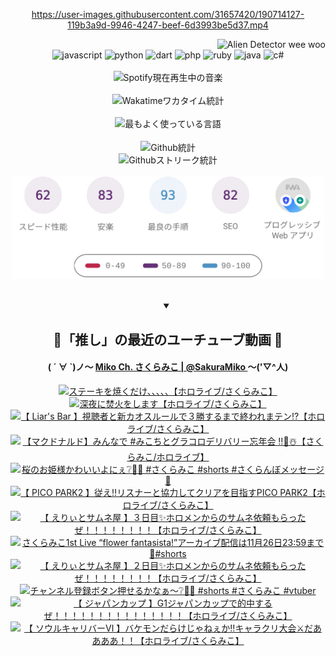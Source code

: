 <!-- START: HERO IMAGE GIF ////////// ////////// ////////// -->
<!-- <img src="@/../assets/img/gaming/ghost-of-tsushima.gif" width="100%"  alt="nellyXinwei's Hero Gif Image"/> -->
<!-- END: HERO IMAGE GIF ////////// ////////// ////////// -->

<div align="center" >  
  
<!-- START:ワンピース 第1015話「ルフィはRED ROCを使う」 -->
<https://user-images.githubusercontent.com/31657420/190714127-119b3a9d-9946-4247-beef-6d3993be5d37.mp4>
<!-- END:ワンピース 第1015話「ルフィはRED ROCを使う」 -->

<!-- START:VISITOR COUNTER -->
<div width="100%" align="right">
<img src="https://komarev.com/ghpvc/?username=nellyXinwei&label=🛸&color=grey&style=for-the-badge&labelcolor=ffffff" alt="Alien Detector wee woo"/>
</div>
<!-- END:VISITOR COUNTER -->

<!-- START: PROGRAMMING LANGUAGES -->
<!-- 色彩 Color Scheme:
#961E3A, #8A0D42, #5A0640, #4F265E, #2B355A, #3E759B, #CC4246,
#BB2649, #AD1052, #700750, #633075, #364270, #4E92C2, #FF5357
Sauce: https://www.webcreatorbox.com/inspiration/pantone-2023
-->

<img src="https://img.shields.io/badge/javascript%20-%23BB2649.svg?&style=for-the-badge&logo=javascript&logoColor=white&labelColor=961E3A" alt="javascript"/>
<img src="https://img.shields.io/badge/python%20-%23AD1052.svg?&style=for-the-badge&logo=python&logoColor=white&labelColor=8A0D42" alt="python" />
<img src="https://img.shields.io/badge/dart%20-%23700750.svg?&style=for-the-badge&logo=dart&logoColor=white&labelColor=5A0640" alt="dart"/>
<img src="https://img.shields.io/badge/php%20-%23633075.svg?&style=for-the-badge&logo=php&logoColor=white&labelColor=4F265E" alt="php"/>
<img src="https://img.shields.io/badge/ruby%20-%23364270.svg?&style=for-the-badge&logo=ruby&logoColor=white&labelColor=2B355A" alt="ruby"/>
<img src="https://img.shields.io/badge/java%20-%234E92C2.svg?&style=for-the-badge&logo=openjdk&logoColor=white&labelColor=3E759B" alt="java"/>
<img src="https://img.shields.io/badge/c%23-%23FF5357.svg?style=for-the-badge&logo=c-sharp&logoColor=white&labelColor=CC4246" alt="c#"/>  
<!-- END: PROGRAMMING LANGUAGES -->

<br>
<br>

<!-- START: MUSIC STATUS -->
  <!-- <a href="https://newojima-gsrs-20220114.vercel.app/api/now-playing?open">
    <img src="https://newojima-gsrs-20220114.vercel.app/api/now-playing" alt="Spotify現在再生中の音楽">
  </a> -->
  <img src="https://newojima-grss-20230114.vercel.app/api/spotify?border_color=transparent" alt="Spotify現在再生中の音楽" width="280px">
<!-- END: MUSIC STATUS -->

<br>
<br>

<!-- START: GITHUB STATUS -->
<!-- 色彩 Color Scheme:  #BB2649, #AD1052, #700750, #633075 -->
<img align="center" src="https://newojima-grs-20230109.vercel.app/api/wakatime?username=newojima&layout=compact&langs_count=10&locale=ja&hide_title=false&title_color=fff&hide_border=true&text_color=fff&bg_color=BB2649,BB2649,633075,633075&hide=other,css,html,bash,xml,git%20config,makefile,properties,yaml,markdown,text,json,jsx" alt="Wakatimeワカタイム統計" width="500px"/>

<br>
<br>

<!-- 色彩 Color Scheme:  #633075, #364270, #4E92C2 -->
  <img align="center" src="https://newojima-grs-20230109.vercel.app/api/top-langs?username=newojima&layout=compact&text_color=fff&icon_color=fff&hide_border=true&&locale=ja&hide_title=false&title_color=fff&include_all_commits=true&card_width=445&langs_count=11&hide=c%23,powershell,shaderlab,hlsl,makefile,jupyter%20notebook,python,html,css,shell,batchfile,less,liquid,hack,scss&bg_color=4F265E,633075,4E92C2" alt="最もよく使っている言語" width="500px"/>

<br>
<br>

<!-- 色彩 Color Scheme:  #4E92C2, #FF5357 -->
  <img align="center" src="https://newojima-grs-20230109.vercel.app/api?username=newojima&rank_icon=github&show_icons=true&&locale=ja&title_color=fff&text_color=fff&icon_color=fff&hide_border=true&hide_title=false&count_private=true&include_all_commits=true&card_width=495&disable_animations=true&bg_color=4E92C2,4E92C2,FF5357" alt="Github統計" width="500px"/>

<br>

<img align="center" src="https://streak-stats.demolab.com?user=newojima&theme=dark&hide_border=true&locale=ja&ring=BB2649&stroke=222222&background=151515&sideLabels=BB2649&currStreakLabel=ffffff&border=BB2649&fire=FF5357&currStreakNum=ffffff&sideNums=FF5357&dates=ffffff" alt="Githubストリーク統計" width="500px"/>

<br>
<br>

  <img align="center" width="500px" src="@/../assets/img/page-insights.svg" alt="Githubページの洞察"/>
  
</div>
<!-- END: GITHUB STATUS -->

<br>
<br>

<div align="center">
<details open>
  <summary>

  </summary>

  <h2 align="center">🌸「推し」の最近のユーチューブ動画 🌸</h2>
  <h4>
  ( ´ ∀ `)ノ～ 
  <a href="https://www.youtube.com/@SakuraMiko">Miko Ch. さくらみこ | @SakuraMiko
  </a>
   ～('▽^人)
  </h4>

  <!-- BEGIN YOUTUBE-CARDS -->
<a href="https://www.youtube.com/watch?v=oyb9UCylWQI"><img src="https://ytcards.demolab.com/?id=oyb9UCylWQI&title=%E3%82%B9%E3%83%86%E3%83%BC%E3%82%AD%E3%82%92%E7%84%BC%E3%81%8F%E3%81%A0%E3%81%91%E3%80%81%E3%80%81%E3%80%81%E3%80%81%E3%80%81%E3%80%90%E3%83%9B%E3%83%AD%E3%83%A9%E3%82%A4%E3%83%96%2F%E3%81%95%E3%81%8F%E3%82%89%E3%81%BF%E3%81%93%E3%80%91&lang=ja&timestamp=1733232404&background_color=%230d1117&title_color=%23ffffff&stats_color=%23dedede&max_title_lines=1&width=187&border_radius=5&duration=8039" alt="ステーキを焼くだけ、、、、、【ホロライブ/さくらみこ】" title="ステーキを焼くだけ、、、、、【ホロライブ/さくらみこ】"></a>
<a href="https://www.youtube.com/watch?v=euH3bOsusCQ"><img src="https://ytcards.demolab.com/?id=euH3bOsusCQ&title=%E6%B7%B1%E5%A4%9C%E3%81%AB%E7%84%9A%E7%81%AB%E3%82%92%E3%81%97%E3%81%BE%E3%81%99%E3%80%90%E3%83%9B%E3%83%AD%E3%83%A9%E3%82%A4%E3%83%96%2F%E3%81%95%E3%81%8F%E3%82%89%E3%81%BF%E3%81%93%E3%80%91&lang=ja&timestamp=1733159368&background_color=%230d1117&title_color=%23ffffff&stats_color=%23dedede&max_title_lines=1&width=187&border_radius=5&duration=9215" alt="深夜に焚火をします【ホロライブ/さくらみこ】" title="深夜に焚火をします【ホロライブ/さくらみこ】"></a>
<a href="https://www.youtube.com/watch?v=4jxz3cLzNj8"><img src="https://ytcards.demolab.com/?id=4jxz3cLzNj8&title=%E3%80%90+Liar%27s+Bar+%E3%80%91%E8%A6%96%E8%81%B4%E8%80%85%E3%81%A8%E6%96%B0%E3%82%AB%E3%82%AA%E3%82%B9%E3%83%AB%E3%83%BC%E3%83%AB%E3%81%A7%EF%BC%93%E5%8B%9D%E3%81%99%E3%82%8B%E3%81%BE%E3%81%A7%E7%B5%82%E3%82%8F%E3%82%8C%E3%81%BE%E3%83%86%E3%83%B3%E2%81%89%E3%80%90%E3%83%9B%E3%83%AD%E3%83%A9%E3%82%A4%E3%83%96%2F%E3%81%95%E3%81%8F%E3%82%89%E3%81%BF%E3%81%93%E3%80%91&lang=ja&timestamp=1733149773&background_color=%230d1117&title_color=%23ffffff&stats_color=%23dedede&max_title_lines=1&width=187&border_radius=5&duration=4664" alt="【 Liar's Bar 】視聴者と新カオスルールで３勝するまで終われまテン⁉【ホロライブ/さくらみこ】" title="【 Liar's Bar 】視聴者と新カオスルールで３勝するまで終われまテン⁉【ホロライブ/さくらみこ】"></a>
<a href="https://www.youtube.com/watch?v=NIz8P5q28MA"><img src="https://ytcards.demolab.com/?id=NIz8P5q28MA&title=%E3%80%90%E3%83%9E%E3%82%AF%E3%83%89%E3%83%8A%E3%83%AB%E3%83%89%E3%80%91%E3%81%BF%E3%82%93%E3%81%AA%E3%81%A7+%23%E3%81%BF%E3%81%93%E3%81%A1%E3%81%A8%E3%82%B0%E3%83%A9%E3%82%B3%E3%83%AD%E3%83%87%E3%83%AA%E3%83%90%E3%83%AA%E3%83%BC%E5%BF%98%E5%B9%B4%E4%BC%9A+%E2%80%BC%EF%B8%8F%F0%9F%8D%94%E2%98%83%EF%B8%8F%E3%80%90%E3%81%95%E3%81%8F%E3%82%89%E3%81%BF%E3%81%93%2F%E3%83%9B%E3%83%AD%E3%83%A9%E3%82%A4%E3%83%96%E3%80%91&lang=ja&timestamp=1733047665&background_color=%230d1117&title_color=%23ffffff&stats_color=%23dedede&max_title_lines=1&width=187&border_radius=5&duration=3661" alt="【マクドナルド】みんなで #みこちとグラコロデリバリー忘年会 ‼️🍔☃️【さくらみこ/ホロライブ】" title="【マクドナルド】みんなで #みこちとグラコロデリバリー忘年会 ‼️🍔☃️【さくらみこ/ホロライブ】"></a>
<a href="https://www.youtube.com/watch?v=w-yHlqoHz4Y"><img src="https://ytcards.demolab.com/?id=w-yHlqoHz4Y&title=%E6%A1%9C%E3%81%AE%E3%81%8A%E5%A7%AB%E6%A7%98%E3%81%8B%E3%82%8F%E3%81%84%E3%81%84%E3%82%88%E3%81%AB%E3%81%87%E2%9D%94%F0%9F%8C%B8%F0%9F%8F%B0+%23%E3%81%95%E3%81%8F%E3%82%89%E3%81%BF%E3%81%93+%23shorts+%23%E3%81%95%E3%81%8F%E3%82%89%E3%82%93%E3%81%BC%E3%83%A1%E3%83%83%E3%82%BB%E3%83%BC%E3%82%B8+%F0%9F%8D%92&lang=ja&timestamp=1732766434&background_color=%230d1117&title_color=%23ffffff&stats_color=%23dedede&max_title_lines=1&width=187&border_radius=5&duration=23" alt="桜のお姫様かわいいよにぇ❔🌸🏰 #さくらみこ #shorts #さくらんぼメッセージ 🍒" title="桜のお姫様かわいいよにぇ❔🌸🏰 #さくらみこ #shorts #さくらんぼメッセージ 🍒"></a>
<a href="https://www.youtube.com/watch?v=84Z8oQ4FVOo"><img src="https://ytcards.demolab.com/?id=84Z8oQ4FVOo&title=%E3%80%90+PICO+PARK2+%E3%80%91%E5%BE%93%E3%81%88%E2%80%BC%E3%83%AA%E3%82%B9%E3%83%8A%E3%83%BC%E3%81%A8%E5%8D%94%E5%8A%9B%E3%81%97%E3%81%A6%E3%82%AF%E3%83%AA%E3%82%A2%E3%82%92%E7%9B%AE%E6%8C%87%E3%81%99PICO+PARK2%E3%80%90%E3%83%9B%E3%83%AD%E3%83%A9%E3%82%A4%E3%83%96%2F%E3%81%95%E3%81%8F%E3%82%89%E3%81%BF%E3%81%93%E3%80%91&lang=ja&timestamp=1732734376&background_color=%230d1117&title_color=%23ffffff&stats_color=%23dedede&max_title_lines=1&width=187&border_radius=5&duration=20997" alt="【 PICO PARK2 】従え‼リスナーと協力してクリアを目指すPICO PARK2【ホロライブ/さくらみこ】" title="【 PICO PARK2 】従え‼リスナーと協力してクリアを目指すPICO PARK2【ホロライブ/さくらみこ】"></a>
<a href="https://www.youtube.com/watch?v=g8AYUFLEIic"><img src="https://ytcards.demolab.com/?id=g8AYUFLEIic&title=%E3%80%90+%E3%81%88%E3%82%8A%E3%81%83%E3%81%A8%E3%82%B5%E3%83%A0%E3%83%8D%E5%B1%8B+%E3%80%91%EF%BC%93%E6%97%A5%E7%9B%AE%E2%9C%A8%E3%83%9B%E3%83%AD%E3%83%A1%E3%83%B3%E3%81%8B%E3%82%89%E3%81%AE%E3%82%B5%E3%83%A0%E3%83%8D%E4%BE%9D%E9%A0%BC%E3%82%82%E3%82%89%E3%81%A3%E3%81%9F%E3%81%9C%EF%BC%81%EF%BC%81%EF%BC%81%EF%BC%81%EF%BC%81%EF%BC%81%EF%BC%81%EF%BC%81%E3%80%90%E3%83%9B%E3%83%AD%E3%83%A9%E3%82%A4%E3%83%96%2F%E3%81%95%E3%81%8F%E3%82%89%E3%81%BF%E3%81%93%E3%80%91&lang=ja&timestamp=1732539681&background_color=%230d1117&title_color=%23ffffff&stats_color=%23dedede&max_title_lines=1&width=187&border_radius=5&duration=6545" alt="【 えりぃとサムネ屋 】３日目✨ホロメンからのサムネ依頼もらったぜ！！！！！！！！【ホロライブ/さくらみこ】" title="【 えりぃとサムネ屋 】３日目✨ホロメンからのサムネ依頼もらったぜ！！！！！！！！【ホロライブ/さくらみこ】"></a>
<a href="https://www.youtube.com/watch?v=yUZAz8d16tI"><img src="https://ytcards.demolab.com/?id=yUZAz8d16tI&title=%E3%81%95%E3%81%8F%E3%82%89%E3%81%BF%E3%81%931st+Live+%E2%80%9Cflower+fantasista%21%E2%80%9D%E3%82%A2%E3%83%BC%E3%82%AB%E3%82%A4%E3%83%96%E9%85%8D%E4%BF%A1%E3%81%AF11%E6%9C%8826%E6%97%A523%3A59%E3%81%BE%E3%81%A7%F0%9F%8C%B8%23shorts&lang=ja&timestamp=1732528861&background_color=%230d1117&title_color=%23ffffff&stats_color=%23dedede&max_title_lines=1&width=187&border_radius=5&duration=34" alt="さくらみこ1st Live “flower fantasista!”アーカイブ配信は11月26日23:59まで🌸#shorts" title="さくらみこ1st Live “flower fantasista!”アーカイブ配信は11月26日23:59まで🌸#shorts"></a>
<a href="https://www.youtube.com/watch?v=j2TaG12c_0s"><img src="https://ytcards.demolab.com/?id=j2TaG12c_0s&title=%E3%80%90+%E3%81%88%E3%82%8A%E3%81%83%E3%81%A8%E3%82%B5%E3%83%A0%E3%83%8D%E5%B1%8B+%E3%80%91%EF%BC%92%E6%97%A5%E7%9B%AE%E2%9C%A8%E3%83%9B%E3%83%AD%E3%83%A1%E3%83%B3%E3%81%8B%E3%82%89%E3%81%AE%E3%82%B5%E3%83%A0%E3%83%8D%E4%BE%9D%E9%A0%BC%E3%82%82%E3%82%89%E3%81%A3%E3%81%9F%E3%81%9C%EF%BC%81%EF%BC%81%EF%BC%81%EF%BC%81%EF%BC%81%EF%BC%81%EF%BC%81%EF%BC%81%E3%80%90%E3%83%9B%E3%83%AD%E3%83%A9%E3%82%A4%E3%83%96%2F%E3%81%95%E3%81%8F%E3%82%89%E3%81%BF%E3%81%93%E3%80%91&lang=ja&timestamp=1732464788&background_color=%230d1117&title_color=%23ffffff&stats_color=%23dedede&max_title_lines=1&width=187&border_radius=5&duration=10763" alt="【 えりぃとサムネ屋 】２日目✨ホロメンからのサムネ依頼もらったぜ！！！！！！！！【ホロライブ/さくらみこ】" title="【 えりぃとサムネ屋 】２日目✨ホロメンからのサムネ依頼もらったぜ！！！！！！！！【ホロライブ/さくらみこ】"></a>
<a href="https://www.youtube.com/watch?v=fvu_CMzD6hA"><img src="https://ytcards.demolab.com/?id=fvu_CMzD6hA&title=%E3%83%81%E3%83%A3%E3%83%B3%E3%83%8D%E3%83%AB%E7%99%BB%E9%8C%B2%E3%83%9C%E3%82%BF%E3%83%B3%E6%8A%BC%E3%81%9B%E3%82%8B%E3%81%8B%E3%81%AA%E3%81%81%E3%80%9C%E2%9D%94%F0%9F%A4%8D%F0%9F%8D%92+%23shorts+%23%E3%81%95%E3%81%8F%E3%82%89%E3%81%BF%E3%81%93+%23vtuber&lang=ja&timestamp=1732438840&background_color=%230d1117&title_color=%23ffffff&stats_color=%23dedede&max_title_lines=1&width=187&border_radius=5&duration=11" alt="チャンネル登録ボタン押せるかなぁ〜❔🤍🍒 #shorts #さくらみこ #vtuber" title="チャンネル登録ボタン押せるかなぁ〜❔🤍🍒 #shorts #さくらみこ #vtuber"></a>
<a href="https://www.youtube.com/watch?v=vveQzFwBRbY"><img src="https://ytcards.demolab.com/?id=vveQzFwBRbY&title=%E3%80%90+%E3%82%B8%E3%83%A3%E3%83%91%E3%83%B3%E3%82%AB%E3%83%83%E3%83%97+%E3%80%91G1%E3%82%B8%E3%83%A3%E3%83%91%E3%83%B3%E3%82%AB%E3%83%83%E3%83%97%E3%81%A7%E7%9A%84%E4%B8%AD%E3%81%99%E3%82%8B%E3%81%9C%EF%BC%81%EF%BC%81%EF%BC%81%EF%BC%81%EF%BC%81%EF%BC%81%EF%BC%81%EF%BC%81%EF%BC%81%EF%BC%81%EF%BC%81%EF%BC%81%EF%BC%81%EF%BC%81%EF%BC%81%E3%80%90%E3%83%9B%E3%83%AD%E3%83%A9%E3%82%A4%E3%83%96%2F%E3%81%95%E3%81%8F%E3%82%89%E3%81%BF%E3%81%93%E3%80%91&lang=ja&timestamp=1732433008&background_color=%230d1117&title_color=%23ffffff&stats_color=%23dedede&max_title_lines=1&width=187&border_radius=5&duration=4439" alt="【 ジャパンカップ 】G1ジャパンカップで的中するぜ！！！！！！！！！！！！！！！【ホロライブ/さくらみこ】" title="【 ジャパンカップ 】G1ジャパンカップで的中するぜ！！！！！！！！！！！！！！！【ホロライブ/さくらみこ】"></a>
<a href="https://www.youtube.com/watch?v=3OCi-cNrGUA"><img src="https://ytcards.demolab.com/?id=3OCi-cNrGUA&title=%E3%80%90+%E3%82%BD%E3%82%A6%E3%83%AB%E3%82%AD%E3%83%A3%E3%83%AA%E3%83%90%E3%83%BC%E2%85%A5+%E3%80%91%E3%83%90%E3%82%B1%E3%83%A2%E3%83%B3%E3%81%A0%E3%82%89%E3%81%91%E3%81%98%E3%82%83%E3%81%AD%E3%81%87%E3%81%8B%E2%80%BC%E3%82%AD%E3%83%A3%E3%83%A9%E3%82%AF%E3%83%AA%E5%A4%A7%E4%BC%9A%E2%9A%94%E3%81%A0%E3%81%82%E3%81%82%E3%81%82%E3%81%82%EF%BC%81%EF%BC%81%E3%80%90%E3%83%9B%E3%83%AD%E3%83%A9%E3%82%A4%E3%83%96%2F%E3%81%95%E3%81%8F%E3%82%89%E3%81%BF%E3%81%93%E3%80%91&lang=ja&timestamp=1732372599&background_color=%230d1117&title_color=%23ffffff&stats_color=%23dedede&max_title_lines=1&width=187&border_radius=5&duration=7485" alt="【 ソウルキャリバーⅥ 】バケモンだらけじゃねぇか‼キャラクリ大会⚔だああああ！！【ホロライブ/さくらみこ】" title="【 ソウルキャリバーⅥ 】バケモンだらけじゃねぇか‼キャラクリ大会⚔だああああ！！【ホロライブ/さくらみこ】"></a>
<!-- END YOUTUBE-CARDS -->

</div>
  
</details>

